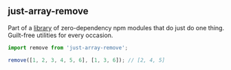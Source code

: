 ## just-array-remove

Part of a [library](../../../../) of zero-dependency npm modules that do just do one thing.  
Guilt-free utilities for every occasion.

```js
import remove from 'just-array-remove';

remove([1, 2, 3, 4, 5, 6], [1, 3, 6]); // [2, 4, 5]
```
